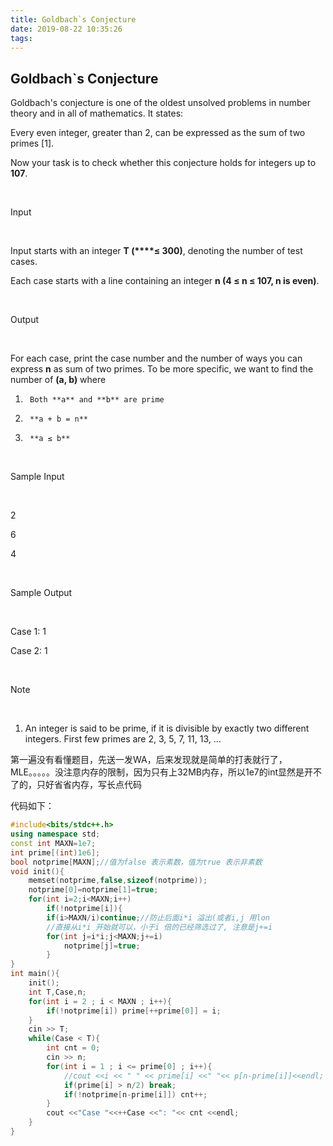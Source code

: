 ```yaml
---
title: Goldbach`s Conjecture
date: 2019-08-22 10:35:26
tags:
---
```


## Goldbach`s Conjecture



Goldbach's conjecture is one of the oldest unsolved problems in number theory and in all of mathematics. It states:

Every even integer, greater than 2, can be expressed as the sum of two primes [1].

Now your task is to check whether this conjecture holds for integers up to **107**.

​              

Input

​         

Input starts with an integer **T (****≤ 300)**, denoting the number of test cases.

Each case starts with a line containing an integer **n (4 ≤ n ≤ 107, n is even)**.

​              

Output

​         

For each case, print the case number and the number of ways you can express **n** as sum of two primes. To be more specific, we want to find the number of **(a, b)** where

1)      Both **a** and **b** are prime

2)      **a + b = n**

3)      **a ≤ b**

​              

Sample Input

​         

2

6

4

​              

Sample Output

​         

Case 1: 1

Case 2: 1

​              

Note

​         

1. An integer is said to be prime, if it is divisible by exactly two different integers. First few primes are 2, 3, 5, 7, 11, 13, ...

第一遍没有看懂题目，先送一发WA，后来发现就是简单的打表就行了，MLE。。。。。没注意内存的限制，因为只有上32MB内存，所以1e7的int显然是开不了的，只好省省内存，写长点代码

代码如下：

```c++
#include<bits/stdc++.h>
using namespace std;
const int MAXN=1e7;
int prime[(int)1e6];
bool notprime[MAXN];//值为false 表示素数，值为true 表示非素数
void init(){
    memset(notprime,false,sizeof(notprime));
    notprime[0]=notprime[1]=true;
    for(int i=2;i<MAXN;i++)
        if(!notprime[i]){
        if(i>MAXN/i)continue;//防止后面i*i 溢出(或者i,j 用lon
        //直接从i*i 开始就可以，小于i 倍的已经筛选过了, 注意是j+=i
        for(int j=i*i;j<MAXN;j+=i)
            notprime[j]=true;
        }
}
int main(){
    init();
    int T,Case,n;
    for(int i = 2 ; i < MAXN ; i++){
        if(!notprime[i]) prime[++prime[0]] = i;
    }
    cin >> T;
    while(Case < T){
        int cnt = 0;
        cin >> n;
        for(int i = 1 ; i <= prime[0] ; i++){
            //cout <<i << " " << prime[i] <<" "<< p[n-prime[i]]<<endl;
            if(prime[i] > n/2) break;
            if(!notprime[n-prime[i]]) cnt++;
        }
        cout <<"Case "<<++Case <<": "<< cnt <<endl;
    }
}
```

